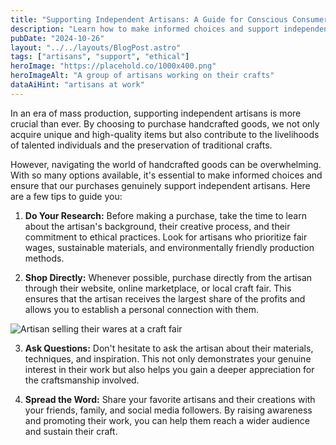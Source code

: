 ```yaml
---
title: "Supporting Independent Artisans: A Guide for Conscious Consumers"
description: "Learn how to make informed choices and support independent artisans."
pubDate: "2024-10-26"
layout: "../../layouts/BlogPost.astro"
tags: ["artisans", "support", "ethical"]
heroImage: "https://placehold.co/1000x400.png"
heroImageAlt: "A group of artisans working on their crafts"
dataAiHint: "artisans at work"
---
```


In an era of mass production, supporting independent artisans is more crucial than ever. By choosing to purchase handcrafted goods, we not only acquire unique and high-quality items but also contribute to the livelihoods of talented individuals and the preservation of traditional crafts.

However, navigating the world of handcrafted goods can be overwhelming. With so many options available, it's essential to make informed choices and ensure that our purchases genuinely support independent artisans. Here are a few tips to guide you:

1.  **Do Your Research:** Before making a purchase, take the time to learn about the artisan's background, their creative process, and their commitment to ethical practices. Look for artisans who prioritize fair wages, sustainable materials, and environmentally friendly production methods.

2.  **Shop Directly:** Whenever possible, purchase directly from the artisan through their website, online marketplace, or local craft fair. This ensures that the artisan receives the largest share of the profits and allows you to establish a personal connection with them.

<img src="https://placehold.co/600x400.png" alt="Artisan selling their wares at a craft fair" data-ai-hint="craft fair" class="rounded-lg shadow-md mx-auto mb-6" />

3.  **Ask Questions:** Don't hesitate to ask the artisan about their materials, techniques, and inspiration. This not only demonstrates your genuine interest in their work but also helps you gain a deeper appreciation for the craftsmanship involved.

4.  **Spread the Word:** Share your favorite artisans and their creations with your friends, family, and social media followers. By raising awareness and promoting their work, you can help them reach a wider audience and sustain their craft.